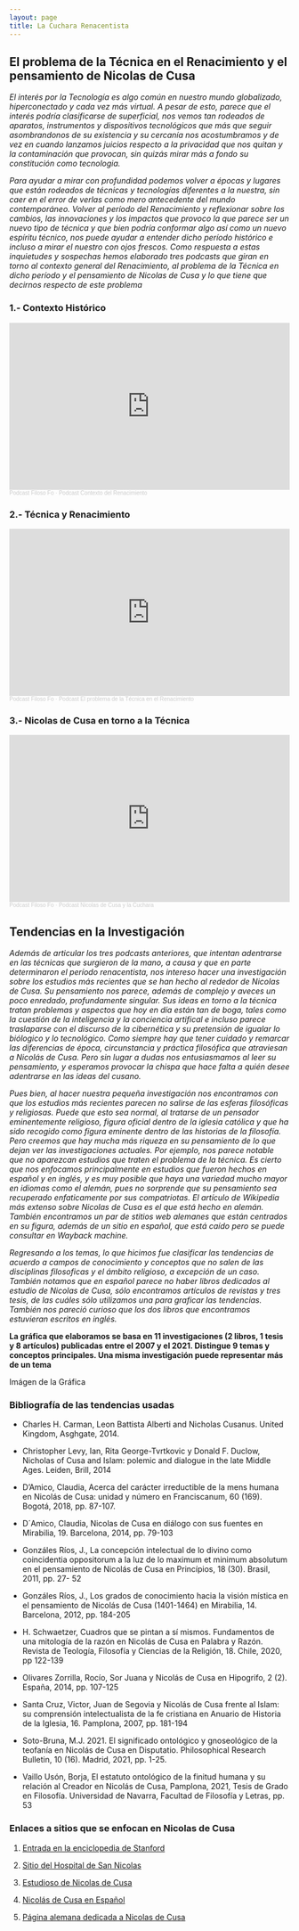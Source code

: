 ```yaml
---
layout: page
title: La Cuchara Renacentista
---
```


## El problema de la Técnica en el Renacimiento y el pensamiento de Nicolas de Cusa

*El interés por la Tecnología es algo común en nuestro mundo globalizado, hiperconectado y cada vez más virtual. A pesar de esto, parece que el interés podría clasificarse de superficial, nos vemos tan rodeados de aparatos, instrumentos y dispositivos tecnológicos que más que seguir asombrandonos de su existencia y su cercanía nos acostumbramos y de vez en cuando lanzamos juicios respecto a la privacidad que nos quitan y la contaminación que provocan, sin quizás mirar más a fondo su constitución como tecnologia.* 

*Para ayudar a mirar con profundidad podemos volver a épocas y lugares que están rodeados de técnicas y tecnologías diferentes a la nuestra, sin caer en el error de verlas como mero antecedente del mundo contemporáneo. Volver al período del Renacimiento y reflexionar sobre los cambios, las innovaciones y los impactos que provoco la que parece ser un nuevo tipo de técnica y que bien podría conformar algo así como un nuevo espíritu técnico, nos puede ayudar a entender dicho período histórico e incluso a mirar el nuestro con ojos frescos. Como respuesta a estas inquietudes y sospechas hemos elaborado tres podcasts que giran en torno al contexto general del Renacimiento, al problema de la Técnica en dicho período y el pensamiento de Nicolas de Cusa y lo que tiene que decirnos respecto de este problema*

### 1.- Contexto Histórico

<iframe width="100%" height="300" scrolling="no" frameborder="no" allow="autoplay" src="https://w.soundcloud.com/player/?url=https%3A//api.soundcloud.com/tracks/1086300064&color=%23ff5500&auto_play=true&hide_related=false&show_comments=true&show_user=true&show_reposts=false&show_teaser=true&visual=true"></iframe><div style="font-size: 10px; color: #cccccc;line-break: anywhere;word-break: normal;overflow: hidden;white-space: nowrap;text-overflow: ellipsis; font-family: Interstate,Lucida Grande,Lucida Sans Unicode,Lucida Sans,Garuda,Verdana,Tahoma,sans-serif;font-weight: 100;"><a href="https://soundcloud.com/user-856835820" title="Podcast Filoso Fo" target="_blank" style="color: #cccccc; text-decoration: none;">Podcast Filoso Fo</a> · <a href="https://soundcloud.com/user-856835820/podcast-contexto-del-renacimiento" title="Podcast Contexto del Renacimiento" target="_blank" style="color: #cccccc; text-decoration: none;">Podcast Contexto del Renacimiento</a></div>

### 2.- Técnica y Renacimiento

<iframe width="100%" height="300" scrolling="no" frameborder="no" allow="autoplay" src="https://w.soundcloud.com/player/?url=https%3A//api.soundcloud.com/tracks/1086302038&color=%23ff5500&auto_play=false&hide_related=false&show_comments=true&show_user=true&show_reposts=false&show_teaser=true&visual=true"></iframe><div style="font-size: 10px; color: #cccccc;line-break: anywhere;word-break: normal;overflow: hidden;white-space: nowrap;text-overflow: ellipsis; font-family: Interstate,Lucida Grande,Lucida Sans Unicode,Lucida Sans,Garuda,Verdana,Tahoma,sans-serif;font-weight: 100;"><a href="https://soundcloud.com/user-856835820" title="Podcast Filoso Fo" target="_blank" style="color: #cccccc; text-decoration: none;">Podcast Filoso Fo</a> · <a href="https://soundcloud.com/user-856835820/podcast-el-problema-de-la-tecnica-en-el-renacimiento" title="Podcast El problema de la Técnica en el Renacimiento" target="_blank" style="color: #cccccc; text-decoration: none;">Podcast El problema de la Técnica en el Renacimiento</a></div>

### 3.- Nicolas de Cusa en torno a la Técnica

<iframe width="100%" height="300" scrolling="no" frameborder="no" allow="autoplay" src="https://w.soundcloud.com/player/?url=https%3A//api.soundcloud.com/tracks/1086303127&color=%23ff5500&auto_play=false&hide_related=false&show_comments=true&show_user=true&show_reposts=false&show_teaser=true&visual=true"></iframe><div style="font-size: 10px; color: #cccccc;line-break: anywhere;word-break: normal;overflow: hidden;white-space: nowrap;text-overflow: ellipsis; font-family: Interstate,Lucida Grande,Lucida Sans Unicode,Lucida Sans,Garuda,Verdana,Tahoma,sans-serif;font-weight: 100;"><a href="https://soundcloud.com/user-856835820" title="Podcast Filoso Fo" target="_blank" style="color: #cccccc; text-decoration: none;">Podcast Filoso Fo</a> · <a href="https://soundcloud.com/user-856835820/podcast-nicolas-de-cusa-y-la-cuchara" title="Podcast Nicolas de Cusa y la Cuchara" target="_blank" style="color: #cccccc; text-decoration: none;">Podcast Nicolas de Cusa y la Cuchara</a></div>

## Tendencias en la Investigación

*Además de articular los tres podcasts anteriores, que intentan adentrarse en las técnicas que surgieron de la mano, a causa y que en parte determinaron el período renacentista, nos intereso hacer una investigación sobre los estudios más recientes que se han hecho al rededor de Nicolas de Cusa. Su pensamiento nos parece, además de complejo y aveces un poco enredado, profundamente singular. Sus ideas en torno a la técnica tratan problemas y aspectos que hoy en día están tan de boga, tales como la cuestión de la inteligencia y la conciencia artifical e incluso parece traslaparse con el discurso de la cibernética y su pretensión de igualar lo biólogico y lo tecnológico. Como siempre hay que tener cuidado y remarcar las diferencias de época, circunstancia y práctica filosófica que atraviesan a Nicolás de Cusa. Pero sin lugar a dudas nos entusiasmamos al leer su pensamiento, y esperamos provocar la chispa que hace falta a quién desee adentrarse en las ideas del cusano.* 

*Pues bien, al hacer nuestra pequeña investigación nos encontramos con que los estudios más recientes parecen no salirse de las esferas filosóficas y religiosas. Puede que esto sea normal, al tratarse de un pensador eminentemente religioso, figura oficial dentro de la iglesia católica y que ha sido recogido como figura eminente dentro de las historias de la filosofía. Pero creemos que hay mucha más riqueza en su pensamiento de lo que dejan ver las investigaciones actuales. Por ejemplo, nos parece notable que no aparezcan estudios que traten el problema de la técnica. Es cierto que nos enfocamos principalmente en estudios que fueron hechos en español y en inglés, y es muy posible que haya una variedad mucho mayor en idiomas como el alemán, pues no sorprende que su pensamiento sea recuperado enfaticamente por sus compatriotas. El artículo de Wikipedia más extenso sobre Nicolas de Cusa es el que está hecho en alemán. También encontramos un par de stitios web alemanes que están centrados en su figura, además de un sitio en español, que está caído pero se puede consultar en Wayback machine.* 

*Regresando a los temas, lo que hicimos fue clasificar las tendencias de acuerdo a campos de conocimiento y conceptos que no salen de las disciplinas filosoficas y el ámbito religioso, a excepción de un caso. También notamos que en español parece no haber libros dedicados al estudio de Nicolas de Cusa, sólo encontramos artículos de revistas y tres tesis, de las cuáles sólo utilizamos una para graficar las tendencias. También nos pareció curioso que los dos libros que encontramos estuvieran escritos en inglés.*  


**La gráfica que elaboramos se basa en 11 investigaciones (2 libros, 1 tesis y 8 artículos) publicadas entre el 2007 y el 2021. Distingue 9 temas y conceptos principales. Una misma investigación puede representar más de un tema** 


Imágen de la Gráfica


### Bibliografía de las tendencias usadas

- Charles H. Carman, Leon Battista Alberti and Nicholas Cusanus. United Kingdom, Asghgate, 2014.

- Christopher Levy, Ian, Rita George-Tvrtkovic y Donald F. Duclow, Nicholas of Cusa and Islam: polemic and dialogue in the late Middle Ages. Leiden, Brill, 2014
 
- D’Amico, Claudia,  Acerca del carácter irreductible de la mens humana en Nicolás de Cusa: unidad y número en Franciscanum, 60 (169). Bogotá,  2018, pp. 87-107.

- D´Amico, Claudia, Nicolas de Cusa en diálogo con sus fuentes en Mirabilia, 19. Barcelona, 2014, pp. 79-103

- Gonzáles Ríos, J., La concepción intelectual de lo divino como coincidentia oppositorum a la luz de lo maximum et minimum absolutum en el pensamiento de Nicolás de Cusa en Princípios, 18 (30). Brasil, 2011, pp. 27- 52

- Gonzáles Ríos, J., Los grados de conocimiento hacia la visión mística en el pensamiento de Nicolás de Cusa (1401-1464) en Mirabilia, 14. Barcelona, 2012, pp. 184-205

- H. Schwaetzer, Cuadros que se pintan a sí mismos. Fundamentos de una mitología de la razón en Nicolás de Cusa en Palabra y Razón. Revista de Teología, Filosofía y Ciencias de la Religión, 18. Chile, 2020, pp 122-139

- Olivares Zorrilla, Rocío, Sor Juana y Nicolás de Cusa en Hipogrifo, 2 (2). España, 2014, pp. 107-125

- Santa Cruz, Victor, Juan de Segovia y Nicolás de Cusa frente al Islam: su comprensión intelectualista de la fe cristiana en Anuario de Historia de la Iglesia, 16. Pamplona, 2007, pp. 181-194

- Soto-Bruna, M.J. 2021. El significado ontológico y gnoseológico de la teofanía en Nicolás de Cusa en Disputatio. Philosophical Research Bulletin, 10 (16). Madrid, 2021, pp. 1-25.

- Vaillo Usón, Borja, El estatuto ontológico de la finitud humana y su relación al Creador en Nicolás de Cusa, Pamplona, 2021, Tesis de Grado en Filosofía. Universidad de Navarra, Facultad de Filosofía y Letras, pp. 53

### Enlaces a sitios que se enfocan en Nicolas de Cusa

1. [Entrada en la enciclopedia de Stanford](https://plato.stanford.edu/entries/cusanus/#Bib) 

2. [Sitio del Hospital de San Nicolas](https://www.cusanus.de/cms/front_content.php?idcat=11)

3. [Estudioso de Nicolas de Cusa](https://jasper-hopkins.info/)

4. [Nicolás de Cusa en Español](https://web.archive.org/web/20100111054450/http://www.circulocusano.com.ar/cusa_en_castellano.htm#Rese%C3%B1as%20sobre%20bibliograf%C3%ADa%20secundaria)

5. [Página alemana dedicada a Nicolas de Cusa](http://www.cusanus-portal.de/)









